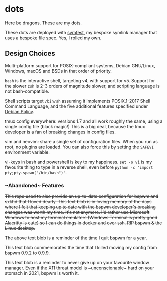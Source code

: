 # dots

Here be dragons. These are my dots.

These dots are deployed with [symfest](https://github.com/ypcrts/symfest), my bespoke
symlink manager that uses a bespoke file spec. Yes, I rolled my own.

## Design Choices
Multi-platform support for POSIX-compliant systems, Debian GNU/Linux, Windows,
macOS and BSDs in that order of priority.


`bash` is the interactive shell, targeting v4, with support for v5. Support for the slower
  `zsh` is 2-3 orders of magnitude slower, and scripting language is not
  bash-compatible.

Shell scripts target `/bin/sh` assuming it implements POSIX.1-2017 Shell
    Command Language, and the five additional features specified under [Debian
    Policy](https://www.debian.org/doc/debian-policy/ch-files.html#s-scripts).

tmux config everywhere: versions 1.7 and all work roughly the same, using
  a single config file (black magic!) This is a big deal, because the tmux
  developer is a fan of breaking changes in config files.

vim and neovim: share a single set of configuration files.  When you run as
  root, no plugins are loaded. You can also force this by setting the `SAFEVI`
  environment variable.

vi-keys in bash and powershell is key to my happiness.  `set -o vi` is my favourite
    thing to type in a reverse shell, even before `python -c 'import
    pty;pty.spawn("/bin/bash")'`.

### ~Abandoned~ Features
<s>This repo used to also provide an up-to-date configuration for bspwm and sxkhd
that I loved dearly. This text blob is in loving memory of the days where
I felt that keeping up to date with the bspwm developer's breaking changes was
worth my time. It's not anymore. I'd rather use Microsoft Windows to host my
terminal emulators (<s>Windows Terminal is pretty good</s> Alacritty is cute)
so I can do things in docker and over ssh.  RIP bspwm & the Linux desktop.</s>

The above text blob is a reminder of the time I quit bspwm for a year.

This text blob commemorates the time that I killed moving my config from bspwm
0.9.2 to 0.9.9.

This text blob is a reminder to never give up on your favourite window manager.
Even if the X11 threat model is ~unconscionable~ hard on your stomach
in 2021, bspwm is worth it.
